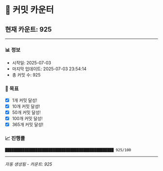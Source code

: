# 🔢 커밋 카운터

## 현재 카운트: 925

---

### 📊 정보
- 시작일: 2025-07-03
- 마지막 업데이트: 2025-07-03 23:54:14
- 총 커밋 수: 925

### 🎯 목표
- [x] 1개 커밋 달성!
- [x] 10개 커밋 달성!
- [x] 50개 커밋 달성!
- [x] 100개 커밋 달성!
- [x] 365개 커밋 달성!

### 📈 진행률
```
██████████████████████████████████████████████████ 925/100
```

---
*자동 생성됨 - 카운트: 925*
